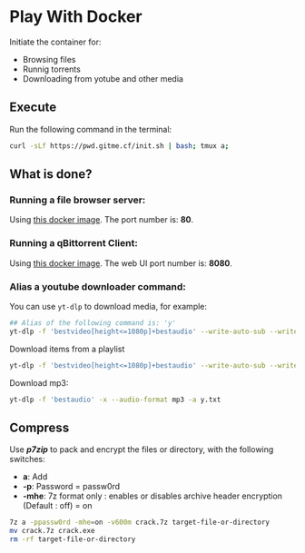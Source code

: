 # Play With Docker

Initiate the container for:

- Browsing files
- Runnig torrents
- Downloading from yotube and other media

## Execute

Run the following command in the terminal:

```sh
curl -sLf https://pwd.gitme.cf/init.sh | bash; tmux a;
```

## What is done?

### Running a file browser server:

Using [this docker image](https://hub.docker.com/r/filebrowser/filebrowser). The port number is: **80**.

### Running a qBittorrent Client:

Using [this docker image](https://hub.docker.com/r/wernight/qbittorrent). The web UI port number is: **8080**.

### Alias a youtube downloader command:

You can use `yt-dlp` to download media, for example:

```sh
## Alias of the following command is: 'y'
yt-dlp -f 'bestvideo[height<=1080p]+bestaudio' --write-auto-sub --write-sub --sub-lang en -a y.txt
```

Download items from a playlist

```sh
yt-dlp -f 'bestvideo[height<=1080p]+bestaudio' --write-auto-sub --write-sub --sub-lang en -a y.txt --playlis-items 15,16,17
```

Download mp3:

```sh
yt-dlp -f 'bestaudio' -x --audio-format mp3 -a y.txt
```

## Compress

Use ***p7zip*** to pack and encrypt the files or directory, with the following switches:

- **a**: Add
- **-p**: Password = passw0rd
- **-mhe**: 7z format only : enables or disables archive header encryption (Default : off) = on

```bash
7z a -ppassw0rd -mhe=on -v600m crack.7z target-file-or-directory
mv crack.7z crack.exe
rm -rf target-file-or-directory
```